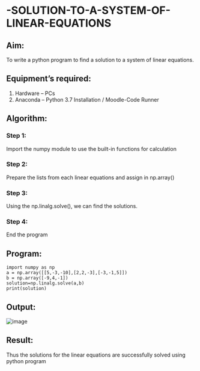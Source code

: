 # -SOLUTION-TO-A-SYSTEM-OF-LINEAR-EQUATIONS
## Aim:
To write a python program to find a solution to a system of linear equations.
## Equipment’s required:
1. 	Hardware – PCs
2. 	Anaconda – Python 3.7 Installation / Moodle-Code Runner
## Algorithm:
### Step 1: 
Import the numpy module to use the built-in functions for calculation
### Step 2: 
Prepare the lists from each linear equations and assign in np.array()
### Step 3: 
Using the np.linalg.solve(), we can find the solutions.
### Step 4: 
End the program
## Program:
```
import numpy as np
a = np.array([[5,-3,-10],[2,2,-3],[-3,-1,5]])
b = np.array([-9,4,-1])
solution=np.linalg.solve(a,b)
print(solution)
```

## Output:
![image](https://github.com/RahulM2005R/-SOLUTION-TO-A-SYSTEM-OF-LINEAR-EQUATIONS/assets/166299886/42142ac9-63ab-45c9-ac13-4fe23d292065)

## Result: 
Thus the solutions for the linear equations are successfully solved using python program

